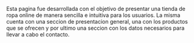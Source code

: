 Esta pagina fue desarrollada con el objetivo de presentar una tienda de ropa online de manera sencilla e intuitiva para los usuarios. 
La misma cuenta con una seccion de presentacion general, una con los productos que se ofrecen y por ultimo una seccion con los datos necesarios para llevar a cabo el contacto.
